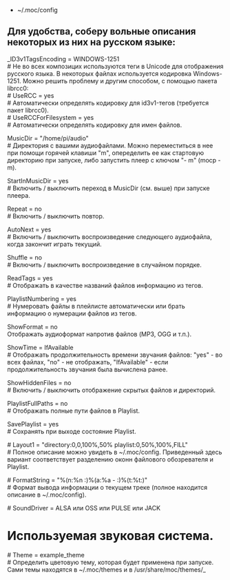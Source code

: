- ~/.moc/config
## Для удобства, соберу вольные описания некоторых из них на русском языке:  
  
_ID3v1TagsEncoding = WINDOWS-1251  
\# Не во всех композицих используются теги в Unicode для отображения русского языка. В некоторых файлах используется кодировка Windows-1251. Можно решить проблему и другим способом, с помощью пакета librcc0:  
\# UseRCC = yes  
\# Автоматически определять кодировку для id3v1-тегов (требуется пакет librcc0).  
\# UseRCCForFilesystem = yes  
\# Автоматически определять кодировку для имен файлов.  
  
MusicDir = "/home/pi/audio"  
\# Директория с вашими аудиофайлами. Можно переместиться в нее при помощи горячей клавиши "m", опеределить ее как стартовую директорию при запуске, либо запустить плеер с ключом "- m" (mocp -m).  
  
StartInMusicDir = yes  
\# Включить / выключить переход в MusicDir (см. выше) при запуске плеера.  
  
Repeat = no  
\# Включить / выключить повтор.  
  
AutoNext = yes  
\# Включить / выключить воспроизведение следующего аудиофайла, когда закончит играть текущий.  
  
Shuffle = no  
\# Включить / выключить воспроизведение в случайном порядке.  
  
ReadTags = yes  
\# Отображать в качестве названий файлов информацию из тегов.  
  
PlaylistNumbering = yes  
\# Нумеровать файлы в плейлисте автоматически или брать информацию о нумерации файлов из тегов.  
  
ShowFormat = no  
Отображать аудиоформат напротив файлов (MP3, OGG и т.п.).  
  
ShowTime = IfAvailable  
\# Отображать продолжительность времени звучания файлов: "yes" - во всех файлах, "no" - не отображать, "IfAvailable" - если продолжительность звучания была вычислена ранее.  
  
ShowHiddenFiles = no  
\# Включить / выключить отображение скрытых файлов и директорий.  
  
PlaylistFullPaths = no  
\# Отображать полные пути файлов в Playlist.  
  
SavePlaylist = yes  
\# Сохранять при выходе состояние Playlist.  
  
\# Layout1 = "directory:0,0,100%,50% playlist:0,50%,100%,FILL"  
\# Полное описание можно увидеть в ~/.moc/config. Приведенный здесь вариант соответствует разделению оконн файлового обозревателя и Playlist.  
  
\# FormatString = "%(n:%n :)%(a:%a - :)%(t:%t:)"  
\# Формат вывода информации о текущем треке (полное находится описание в ~/.moc/config).  
  
\# SoundDriver = ALSA или OSS или PULSE или JACK  
# Используемая звуковая система.  
  
\# Theme = example_theme  
\# Определить цветовую тему, которая будет применена при запуске. Сами темы находятся в ~/.moc/themes и в /usr/share/moc/themes/_